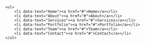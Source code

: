 <!DOCTYPE html>
<html>
<head>
        <meta charset='UTF-8'>
	<title>JUST</title>
	<link rel="stylesheet" type="text/css" href="hh.css">
</head>

<body>

	<ul>
		<li data-text="Home"><a href="#">Home</a></li>
		<li data-text="About"><a href="#">About</a></li>
		<li data-text="Services"><a href="#">Services</a></li>
		<li data-text="Portfolio"><a href="#">Portfolio</a></li>
		<li data-text="Team"><a href="#">Team</a></li>
		<li data-text="Contact"><a href="#">Contact</a></li>
	</ul>

</body>
</html>

